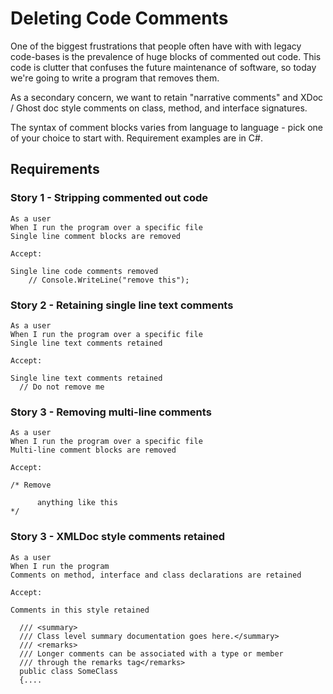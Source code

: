# Deleting Code Comments

One of the biggest frustrations that people often have with with legacy code-bases is the prevalence of huge blocks of commented out code. This code is clutter that confuses the future maintenance of software, so today we're going to write a program that removes them.

As a secondary concern, we want to retain "narrative comments" and XDoc / Ghost doc style comments on class, method, and interface signatures.

The syntax of comment blocks varies from language to language - pick one of your choice to start with. Requirement examples are in C#.

## Requirements

### Story 1 - Stripping commented out code

    As a user
    When I run the program over a specific file
    Single line comment blocks are removed

    Accept:

    Single line code comments removed
        // Console.WriteLine("remove this");

### Story 2 - Retaining single line text comments

    As a user
    When I run the program over a specific file
    Single line text comments retained

    Accept:

    Single line text comments retained
      // Do not remove me

### Story 3 - Removing multi-line comments

    As a user
    When I run the program over a specific file
    Multi-line comment blocks are removed

    Accept:

    /* Remove

          anything like this
    */

### Story 3 - XMLDoc style comments retained

    As a user
    When I run the program
    Comments on method, interface and class declarations are retained

    Accept:

    Comments in this style retained

      /// <summary>
      /// Class level summary documentation goes here.</summary>
      /// <remarks>
      /// Longer comments can be associated with a type or member
      /// through the remarks tag</remarks>
      public class SomeClass
      {....

